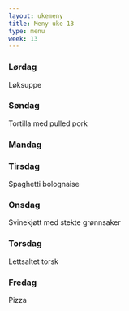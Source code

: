 ```yaml
---
layout: ukemeny
title: Meny uke 13
type: menu
week: 13
---
```


### Lørdag

Løksuppe

### Søndag

Tortilla med pulled pork

### Mandag



### Tirsdag

Spaghetti bolognaise

### Onsdag

Svinekjøtt med stekte grønnsaker

### Torsdag

Lettsaltet torsk

### Fredag

Pizza

